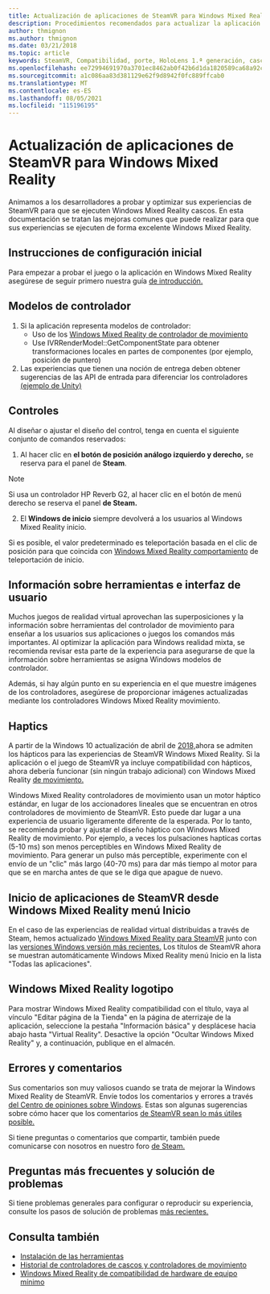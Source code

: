 ```yaml
---
title: Actualización de aplicaciones de SteamVR para Windows Mixed Reality
description: Procedimientos recomendados para actualizar la aplicación de SteamVR para maximizar la compatibilidad con Windows Mixed Reality cascos.
author: thmignon
ms.author: thmignon
ms.date: 03/21/2018
ms.topic: article
keywords: SteamVR, Compatibilidad, porte, HoloLens 1.ª generación, casco de realidad mixta, casco de windows de realidad mixta, migración, Windows 10, steam, controladores de movimiento, hápticos
ms.openlocfilehash: ee72994691970a3701ec8462ab0f42b6d1da1820589ca68a92c9a78fe1c18a41
ms.sourcegitcommit: a1c086aa83d381129e62f9d8942f0fc889ffcab0
ms.translationtype: MT
ms.contentlocale: es-ES
ms.lasthandoff: 08/05/2021
ms.locfileid: "115196195"
---
```

# <a name="updating-steamvr-apps-for-windows-mixed-reality"></a>Actualización de aplicaciones de SteamVR para Windows Mixed Reality

Animamos a los desarrolladores a probar y optimizar sus experiencias de SteamVR para que se ejecuten Windows Mixed Reality cascos. En esta documentación se tratan las mejoras comunes que puede realizar para que sus experiencias se ejecuten de forma excelente Windows Mixed Reality.

## <a name="initial-setup-instructions"></a>Instrucciones de configuración inicial

Para empezar a probar el juego o la aplicación en Windows Mixed Reality asegúrese de seguir primero nuestra guía [de introducción.](/windows/mixed-reality/enthusiast-guide/using-steamvr-with-windows-mixed-reality)

## <a name="controller-models"></a>Modelos de controlador

1. Si la aplicación representa modelos de controlador:
    * Uso de los [Windows Mixed Reality de controlador de movimiento](../../design/motion-controllers.md#rendering-the-motion-controller-model)
    * Use IVRRenderModel::GetComponentState para obtener transformaciones locales en partes de componentes (por ejemplo, posición de puntero)
2. Las experiencias que tienen una noción de entrega deben obtener sugerencias de las API de entrada para diferenciar los controladores [(ejemplo de Unity)](../unity/motion-controllers-in-unity.md#unity-buttonaxis-mapping-table)

## <a name="controls"></a>Controles

Al diseñar o ajustar el diseño del control, tenga en cuenta el siguiente conjunto de comandos reservados:
1. Al hacer clic en **el botón de posición análogo izquierdo y derecho,** se reserva para el panel de **Steam**.

> [!NOTE]
> Si usa un controlador HP Reverb G2, al hacer clic en el botón de menú derecho se reserva el panel **de Steam.**

2. El **Windows de inicio** siempre devolverá a los usuarios al Windows Mixed Reality inicio.

Si es posible, el valor predeterminado es teleportación basada en el clic de posición para que coincida con [Windows Mixed Reality comportamiento](../../discover/navigating-the-windows-mixed-reality-home.md#getting-around-your-home) de teleportación de inicio.

## <a name="tooltips-and-ui"></a>Información sobre herramientas e interfaz de usuario

Muchos juegos de realidad virtual aprovechan las superposiciones y la información sobre herramientas del controlador de movimiento para enseñar a los usuarios sus aplicaciones o juegos los comandos más importantes. Al optimizar la aplicación para Windows realidad mixta, se recomienda revisar esta parte de la experiencia para asegurarse de que la información sobre herramientas se asigna Windows modelos de controlador.

Además, si hay algún punto en su experiencia en el que muestre imágenes de los controladores, asegúrese de proporcionar imágenes actualizadas mediante los controladores Windows Mixed Reality movimiento.

## <a name="haptics"></a>Haptics

A partir de la Windows 10 actualización de abril de [2018,](/windows/mixed-reality/enthusiast-guide/release-notes-april-2018)ahora se admiten los hápticos para las experiencias de SteamVR Windows Mixed Reality. Si la aplicación o el juego de SteamVR ya incluye compatibilidad con hápticos, ahora debería funcionar (sin ningún trabajo adicional) con Windows Mixed Reality [de movimiento.](../../design/motion-controllers.md)

Windows Mixed Reality controladores de movimiento usan un motor háptico estándar, en lugar de los accionadores lineales que se encuentran en otros controladores de movimiento de SteamVR. Esto puede dar lugar a una experiencia de usuario ligeramente diferente de la esperada. Por lo tanto, se recomienda probar y ajustar el diseño háptico con Windows Mixed Reality de movimiento. Por ejemplo, a veces los pulsaciones hapticas cortas (5-10 ms) son menos perceptibles en Windows Mixed Reality de movimiento. Para generar un pulso más perceptible, experimente con el envío de un "clic" más largo (40-70 ms) para dar más tiempo al motor para que se en marcha antes de que se le diga que apague de nuevo.

## <a name="launching-steamvr-apps-from-windows-mixed-reality-start-menu"></a>Inicio de aplicaciones de SteamVR desde Windows Mixed Reality menú Inicio

En el caso de las experiencias de realidad virtual distribuidas a través de Steam, hemos actualizado [Windows Mixed Reality para SteamVR](https://steamcommunity.com/games/719950/announcements/detail/1687045485866139800) junto con las [versiones Windows versión más recientes.](https://insider.windows.com) Los títulos de SteamVR ahora se muestran automáticamente Windows Mixed Reality menú Inicio en la lista "Todas las aplicaciones".

## <a name="windows-mixed-reality-logo"></a>Windows Mixed Reality logotipo

Para mostrar Windows Mixed Reality compatibilidad con el título, vaya al vínculo "Editar página de la Tienda" en la página de aterrizaje de la aplicación, seleccione la pestaña "Información básica" y desplácese hacia abajo hasta "Virtual Reality". Desactive la opción "Ocultar Windows Mixed Reality" y, a continuación, publique en el almacén.

## <a name="bugs-and-feedback"></a>Errores y comentarios

Sus comentarios son muy valiosos cuando se trata de mejorar la Windows Mixed Reality de SteamVR. Envíe todos los comentarios y errores a través [del Centro de opiniones sobre Windows](/windows/mixed-reality/enthusiast-guide/filing-feedback). Estas son algunas sugerencias sobre cómo hacer que los comentarios [de SteamVR sean lo más útiles posible.](/windows/mixed-reality/enthusiast-guide/using-steamvr-with-windows-mixed-reality#sharing-feedback-on-steamvr)

Si tiene preguntas o comentarios que compartir, también puede comunicarse con nosotros en nuestro foro [de Steam.](https://steamcommunity.com/app/719950/discussions/)

## <a name="faqs-and-troubleshooting"></a>Preguntas más frecuentes y solución de problemas

Si tiene problemas generales para configurar o reproducir su experiencia, consulte los pasos de solución de problemas [más recientes.](/windows/mixed-reality/enthusiast-guide/troubleshooting-windows-mixed-reality#steamvr)

## <a name="see-also"></a>Consulta también

* [Instalación de las herramientas](../install-the-tools.md)
* [Historial de controladores de cascos y controladores de movimiento](/windows/mixed-reality/enthusiast-guide/mixed-reality-software)
* [Windows Mixed Reality de compatibilidad de hardware de equipo mínimo](/windows/mixed-reality/enthusiast-guide/windows-mixed-reality-minimum-pc-hardware-compatibility-guidelines)